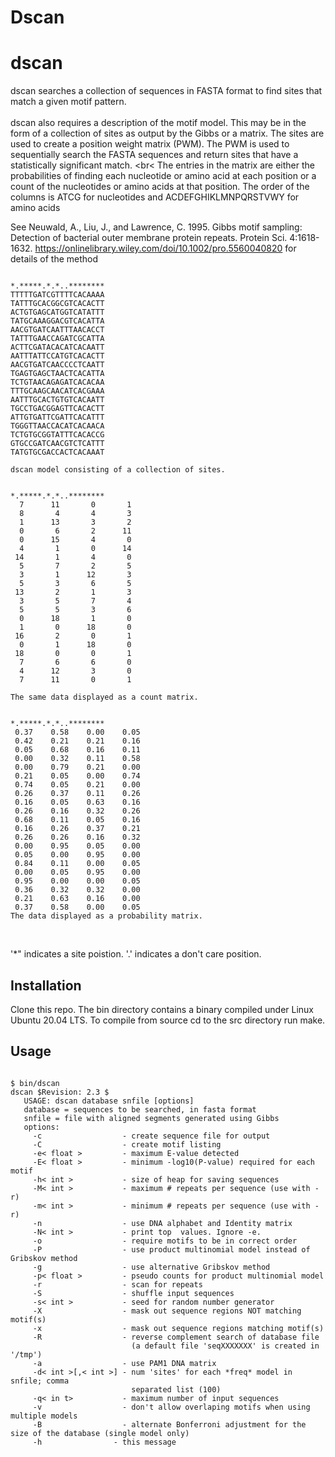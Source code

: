 # Dscan
# dscan #

dscan searches a collection of sequences in FASTA format to find sites that match a given motif pattern.<br><br>
dscan also requires a
description of the motif model. This may be in the form of a collection of sites as output by the Gibbs or a matrix. The sites are used to create a position weight matrix (PWM). The PWM is used to sequentially search the FASTA sequences and return sites that have a statistically significant match. <br<
The entries in the matrix are
either the probabilities of finding each nucleotide or amino acid at each position or a
count of the nucleotides or amino acids at that position. The order of the columns is
ATCG for nucleotides and ACDEFGHIKLMNPQRSTVWY for amino acids<br>

See Neuwald, A., Liu, J., and Lawrence, C. 1995. Gibbs
motif sampling: Detection of bacterial outer
membrane protein repeats. Protein Sci. 4:1618-1632. https://onlinelibrary.wiley.com/doi/10.1002/pro.5560040820 for details of the method<br>

<pre><code>
*.*****.*.*..********
TTTTTGATCGTTTTCACAAAA
TATTTGCACGGCGTCACACTT
ACTGTGAGCATGGTCATATTT
TATGCAAAGGACGTCACATTA
AACGTGATCAATTTAACACCT
TATTTGAACCAGATCGCATTA
ACTTCGATACACATCACAATT
AATTTATTCCATGTCACACTT
AACGTGATCAACCCCTCAATT
TGAGTGAGCTAACTCACATTA
TCTGTAACAGAGATCACACAA
TTTGCAAGCAACATCACGAAA
AATTTGCACTGTGTCACAATT
TGCCTGACGGAGTTCACACTT
ATTGTGATTCGATTCACATTT
TGGGTTAACCACATCACAACA
TCTGTGCGGTATTTCACACCG
GTGCCGATCAACGTCTCATTT
TATGTGCGACCACTCACAAAT

dscan model consisting of a collection of sites.


*.*****.*.*..********
  7      11       0       1
  8       4       4       3
  1      13       3       2
  0       6       2      11
  0      15       4       0
  4       1       0      14
 14       1       4       0
  5       7       2       5
  3       1      12       3
  5       3       6       5
 13       2       1       3
  3       5       7       4
  5       5       3       6
  0      18       1       0
  1       0      18       0
 16       2       0       1
  0       1      18       0
 18       0       0       1
  7       6       6       0
  4      12       3       0
  7      11       0       1

The same data displayed as a count matrix.


*.*****.*.*..********
 0.37    0.58    0.00    0.05
 0.42    0.21    0.21    0.16
 0.05    0.68    0.16    0.11
 0.00    0.32    0.11    0.58
 0.00    0.79    0.21    0.00
 0.21    0.05    0.00    0.74
 0.74    0.05    0.21    0.00
 0.26    0.37    0.11    0.26
 0.16    0.05    0.63    0.16
 0.26    0.16    0.32    0.26
 0.68    0.11    0.05    0.16
 0.16    0.26    0.37    0.21
 0.26    0.26    0.16    0.32
 0.00    0.95    0.05    0.00
 0.05    0.00    0.95    0.00
 0.84    0.11    0.00    0.05
 0.00    0.05    0.95    0.00
 0.95    0.00    0.00    0.05
 0.36    0.32    0.32    0.00
 0.21    0.63    0.16    0.00
 0.37    0.58    0.00    0.05
The data displayed as a probability matrix. 
</code></pre> <br>
'*" indicates a site poistion. '.' indicates a don't care position.

## Installation ##

Clone this repo. The bin directory contains a binary compiled under Linux Ubuntu 20.04 LTS. To compile from source cd to the src directory run make.<br>

## Usage ##

<pre><code>
$ bin/dscan
dscan $Revision: 2.3 $
   USAGE: dscan database snfile [options]
   database = sequences to be searched, in fasta format
   snfile = file with aligned segments generated using Gibbs
   options:
     -c                  - create sequence file for output
     -C                  - create motif listing
     -e< float >         - maximum E-value detected
     -E< float >         - minimum -log10(P-value) required for each motif
     -h< int >           - size of heap for saving sequences
     -M< int >           - maximum # repeats per sequence (use with -r)
     -m< int >           - minimum # repeats per sequence (use with -r)
     -n                  - use DNA alphabet and Identity matrix
     -N< int >           - print top <int> values. Ignore -e.
     -o                  - require motifs to be in correct order
     -P                  - use product multinomial model instead of Gribskov method
     -g                  - use alternative Gribskov method
     -p< float >         - pseudo counts for product multinomial model
     -r                  - scan for repeats
     -S                  - shuffle input sequences
     -s< int >           - seed for random number generator
     -X                  - mask out sequence regions NOT matching motif(s)
     -x                  - mask out sequence regions matching motif(s)
     -R                  - reverse complement search of database file
                           (a default file 'seqXXXXXXX' is created in '/tmp')
     -a                  - use PAM1 DNA matrix
     -d< int >[,< int >] - num 'sites' for each *freq* model in snfile; comma
                           separated list (100)
     -q< in t>           - maximum number of input sequences
     -v                  - don't allow overlaping motifs when using multiple models
     -B                  - alternate Bonferroni adjustment for the size of the database (single model only)
     -h                - this message
</code></pre>

